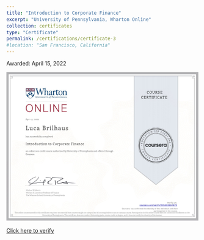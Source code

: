 ```yaml
---
title: "Introduction to Corporate Finance"
excerpt: "University of Pennsylvania, Wharton Online"
collection: certificates
type: "Certificate"
permalink: /certifications/certificate-3
#location: "San Francisco, California"
---
```

Awarded: April 15, 2022

![Illustration Corporate Finance](/images/Introduction_to_corporate_finance.jpg)

[Click here to verify](https://www.coursera.org/verify/9VG6HX6GJMPE)

